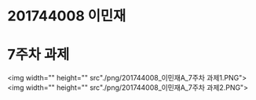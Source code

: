 # 201744008 이민재
# 7주차 과제

  <img width="" height="" src"./png/201744008_이민재A_7주차 과제1.PNG"></img>
  <img width="" height="" src"./png/201744008_이민재A_7주차 과제2.PNG"></img>
